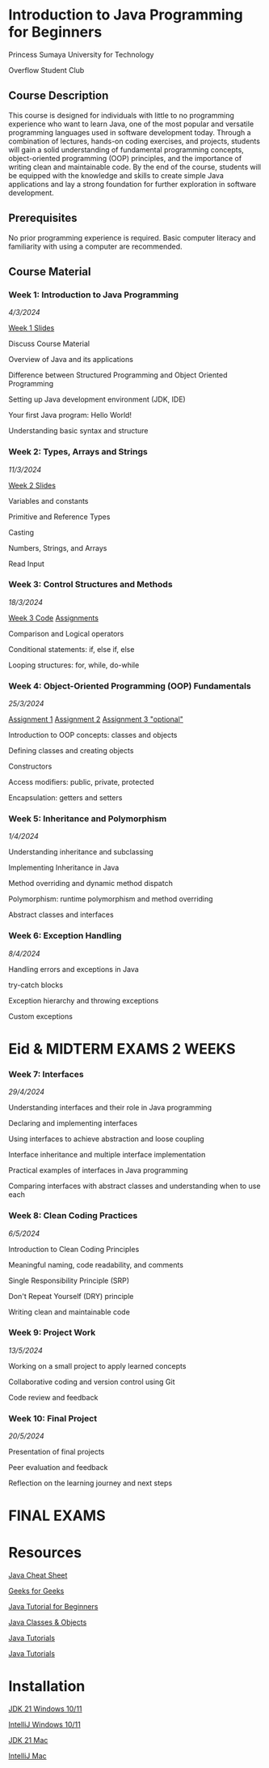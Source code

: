 # Introduction to Java Programming for Beginners
Princess Sumaya University for Technology

Overflow Student Club

## Course Description
This course is designed for individuals with little to no programming experience who want to learn Java, one of the most popular and versatile programming languages used in software development today. Through a combination of lectures, hands-on coding exercises, and projects, students will gain a solid understanding of fundamental programming concepts, object-oriented programming (OOP) principles, and the importance of writing clean and maintainable code. By the end of the course, students will be equipped with the knowledge and skills to create simple Java applications and lay a strong foundation for further exploration in software development.

## Prerequisites
No prior programming experience is required. Basic computer literacy and familiarity with using a computer are recommended.

## Course Material
### Week 1: Introduction to Java Programming 

*4/3/2024*

[Week 1 Slides](https://github.com/ReemJ23/Beginner-Java/raw/main/Week1.pptx)

Discuss Course Material 

Overview of Java and its applications

Difference between Structured Programming and Object Oriented Programming

Setting up Java development environment (JDK, IDE)

Your first Java program: Hello World!

Understanding basic syntax and structure

### Week 2: Types, Arrays and Strings 

*11/3/2024*

[Week 2 Slides](https://github.com/ReemJ23/Beginner-Java/raw/main/Week2.pptx)

Variables and constants

Primitive and Reference Types

Casting

Numbers, Strings, and Arrays

Read Input

### Week 3: Control Structures and Methods 

*18/3/2024*

[Week 3 Code](https://github.com/ReemJ23/Beginner-Java/blob/main/Week3.java)     [Assignments](https://github.com/ReemJ23/Beginner-Java/blob/main/WK3Assignments.java)

Comparison and Logical operators

Conditional statements: if, else if, else

Looping structures: for, while, do-while



### Week 4: Object-Oriented Programming (OOP) Fundamentals

*25/3/2024*

[Assignment 1](https://github.com/ReemJ23/Beginner-Java/blob/main/Student.java)  [Assignment 2](https://github.com/ReemJ23/Beginner-Java/blob/main/Calculator.java)  [Assignment 3 "optional"](https://github.com/ReemJ23/Beginner-Java/blob/main/BankAccount.java)

Introduction to OOP concepts: classes and objects

Defining classes and creating objects

Constructors

Access modifiers: public, private, protected

Encapsulation: getters and setters

### Week 5: Inheritance and Polymorphism

*1/4/2024*

Understanding inheritance and subclassing

Implementing Inheritance in Java

Method overriding and dynamic method dispatch

Polymorphism: runtime polymorphism and method overriding

Abstract classes and interfaces

### Week 6: Exception Handling

*8/4/2024*

Handling errors and exceptions in Java

try-catch blocks

Exception hierarchy and throwing exceptions

Custom exceptions


# Eid & MIDTERM EXAMS 2 WEEKS   


### Week 7: Interfaces

*29/4/2024*

Understanding interfaces and their role in Java programming

Declaring and implementing interfaces

Using interfaces to achieve abstraction and loose coupling

Interface inheritance and multiple interface implementation

Practical examples of interfaces in Java programming

Comparing interfaces with abstract classes and understanding when to use each

### Week 8: Clean Coding Practices

*6/5/2024*

Introduction to Clean Coding Principles

Meaningful naming, code readability, and comments

Single Responsibility Principle (SRP)

Don't Repeat Yourself (DRY) principle

Writing clean and maintainable code

### Week 9: Project Work

*13/5/2024*

Working on a small project to apply learned concepts

Collaborative coding and version control using Git

Code review and feedback

### Week 10: Final Project

*20/5/2024*

Presentation of final projects

Peer evaluation and feedback

Reflection on the learning journey and next steps


#        FINAL EXAMS        


# Resources
[Java Cheat Sheet](https://overapi.com/java)

[Geeks for Geeks](https://www.geeksforgeeks.org/java/?ref=lbp)

[Java Tutorial for Beginners](https://www.youtube.com/watch?v=eIrMbAQSU34&t=283s)

[Java Classes & Objects](https://www.youtube.com/watch?v=IUqKuGNasdM)

[Java Tutorials](https://www.youtube.com/playlist?list=PLuVT2Ug8ISOUeumoUczDqraT_EO6qFdWt)

[Java Tutorials](https://www.youtube.com/@CodingWithJohn)

# Installation
[JDK 21 Windows 10/11](https://www.youtube.com/watch?v=jPwrWjEwtrw)

[IntelliJ Windows 10/11 ](https://www.youtube.com/watch?v=XlWtdqYNc60)

[JDK 21 Mac](https://www.youtube.com/watch?v=PQk9O03cukQ&t=686s)

[IntelliJ Mac](https://www.youtube.com/watch?v=zCkhAVhuILs)
